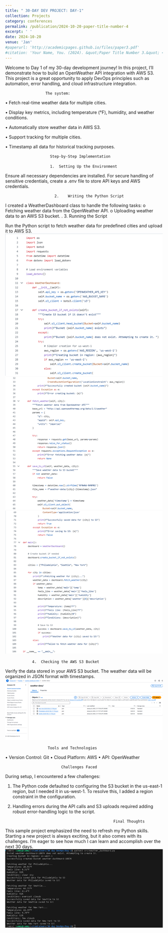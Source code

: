```yaml
---
title: " 30-DAY DEV PROJECT: DAY-1"
collection: Projects
category: conferences
permalink: /publication/2024-10-20-paper-title-number-4
excerpt: ' '
date: 2024-10-20
venue: 'Jan'
#paperurl: 'http://academicpages.github.io/files/paper3.pdf'
#citation: 'Your Name, You. (2024). &quot;Paper Title Number 3.&quot; <i>GitHub Journal of Bugs</i>. 1(3).'
---
```



                                 
Welcome to Day 1 of my 30-day development journey! In this project, I’ll demonstrate how to build an OpenWeather API integration with AWS S3. This project is a great opportunity to apply DevOps principles such as automation, error handling, and cloud infrastructure integration.
   
                           
                      The system:
                      
•	Fetch real-time weather data for multiple cities.

•	Display key metrics, including temperature (°F), humidity, and weather conditions.

•	Automatically store weather data in AWS S3.

•	Support tracking for multiple cities.

•	Timestamp all data for historical tracking purposes.


                        Step-by-Step Implementation

                        1.	Setting Up the Environment
Ensure all necessary dependencies are installed. For secure handling of sensitive credentials, create a .env file to store API keys and AWS credentials.

                          2.	Writing the Python Script

I created a WeatherDashboard class to handle the following tasks:
o	Fetching weather data from the OpenWeather API.
o	Uploading weather data to an AWS S3 bucket.
.
                     3.	Running the Script 

Run the Python script to fetch weather data for predefined cities and upload it to AWS S3.
![Profile Image](/images/hh2.png)
![Profile Image](/images/hh3.png)
![Profile Image](/images/hh4.png)

                4.	Checking the AWS S3 Bucket 

Verify the data stored in your AWS S3 bucket. The weather data will be organized in JSON format with timestamps.
![Profile Image](/images/hh5.png)

                       Tools and Technologies
•	Version Control: Git
•	Cloud Platform: AWS
•	API: OpenWeather

                             Challenges Faced 

During setup, I encountered a few challenges:

1.	The Python code defaulted to configuring the S3 bucket in the us-east-1 region, but I needed it in us-west-1. To resolve this, I added a region constraint in the configuration.

2.	Handling errors during the API calls and S3 uploads required adding robust error-handling logic to the script.

                                                     Final Thoughts
This sample project emphasized the need to refresh my Python skills. Starting a new project is always exciting, but it also comes with its challenges. I’m eager to see how much I can learn and accomplish over the next 30 days.
![Profile Image](/images/hh6.png)


                                       
                                       




